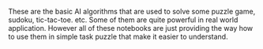 These are the basic AI algorithms that are used to solve some puzzle game, sudoku, tic-tac-toe. etc. Some of them are quite powerful in real world application. However all of these notebooks are just providing the way how to use them in simple task puzzle that make it easier to understand.

